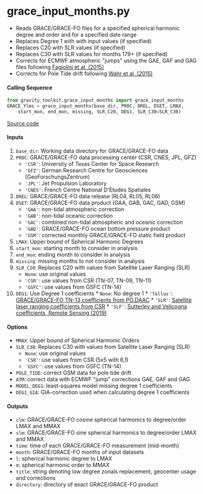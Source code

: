 grace_input_months.py
=====================

 - Reads GRACE/GRACE-FO files for a specified spherical harmonic degree and order and for a specified date range
 - Replaces Degree 1 with with input values (if specified)
 - Replaces C20 with SLR values (if specified)
 - Replaces C30 with SLR values for months 179+ (if specified)
 - Corrects for ECMWF atmospheric "jumps" using the GAE, GAF and GAG files following [Fagiolini et al. (2015)](https://doi.org/10.1093/gji/ggv276)
 - Corrects for Pole Tide drift following [Wahr et al. (2015)](https://doi.org/10.1002/2015JB011986)

#### Calling Sequence
```python
from gravity_toolkit.grace_input_months import grace_input_months
GRACE_Ylms = grace_input_months(base_dir, PROC, DREL, DSET, LMAX,
    start_mon, end_mon, missing, SLR_C20, DEG1, SLR_C30=SLR_C30)
```
[Source code](https://github.com/tsutterley/read-GRACE-harmonics/blob/main/gravity_toolkit/grace_input_months.py)

#### Inputs
 1. `base_dir`: Working data directory for GRACE/GRACE-FO data
 2. `PROC`: GRACE/GRACE-FO data processing center (CSR, CNES, JPL, GFZ)
    * `'CSR'`: University of Texas Center for Space Research
    * `'GFZ'`: German Research Centre for Geosciences (GeoForschungsZentrum)
    * `'JPL'`: Jet Propulsion Laboratory
    * `'CNES'`: French Centre National D'Etudes Spatiales
 3. `DREL`: GRACE/GRACE-FO data release (RL04, RL05, RL06)
 4. `DSET`: GRACE/GRACE-FO data product (GAA, GAB, GAC, GAD, GSM)
    * `'GAA'`: non-tidal atmospheric correction
    * `'GAB'`: non-tidal oceanic correction
    * `'GAC'`: combined non-tidal atmospheric and oceanic correction
    * `'GAD'`: GRACE/GRACE-FO ocean bottom pressure product
    * `'GSM'`: corrected monthly GRACE/GRACE-FO static field product
 5. `LMAX`: Upper bound of Spherical Harmonic Degrees
 6. `start_mon`: starting month to consider in analysis
 7. `end_mon`: ending month to consider in analysis
 8. `missing`: missing months to not consider in analysis
 9. `SLR_C20`: Replaces C20 with values from Satellite Laser Ranging (SLR)
    * `None`: use original values
    * `'CSR'`: use values from CSR (TN-07, TN-09, TN-11)
    * `'GSFC'`: use values from GSFC (TN-14)
 10. `DEG1`: Use Degree 1 coefficients
    * `None`: No degree 1
    * `'Tellus'`: [GRACE/GRACE-FO TN-13 coefficients from PO.DAAC](https://grace.jpl.nasa.gov/data/get-data/geocenter/)
    * `'SLR'`: [Satellite laser ranging coefficients from CSR](ftp://ftp.csr.utexas.edu/pub/slr/geocenter/)
    * `'SLF'`: [Sutterley and Velicogna coefficients, Remote Sensing (2019)](https://doi.org/10.6084/m9.figshare.7388540)

#### Options
 - `MMAX`: Upper bound of Spherical Harmonic Orders
 - `SLR_C30`: Replaces C30 with values from Satellite Laser Ranging (SLR)
    * `None`: use original values
    * `'CSR'`: use values from CSR (5x5 with 6,1)
    * `'GSFC'`: use values from GSFC (TN-14)
 - `POLE_TIDE`: correct GSM data for pole tide drift
 - `ATM`: correct data with ECMWF "jump" corrections GAE, GAF and GAG
 - `MODEL_DEG1`: least-squares model missing degree 1 coefficients
 - `DEG1_GIA`: GIA-correction used when calculating degree 1 coefficients

#### Outputs
 - `clm`: GRACE/GRACE-FO cosine spherical harmonics to degree/order LMAX and MMAX
 - `slm`: GRACE/GRACE-FO sine spherical harmonics to degree/order LMAX and MMAX
 - `time`: time of each GRACE/GRACE-FO measurement (mid-month)
 - `month`: GRACE/GRACE-FO months of input datasets
 - `l`: spherical harmonic degree to LMAX
 - `m`: spherical harmonic order to MMAX
 - `title`: string denoting low degree zonals replacement, geocenter usage and corrections
 - `directory`: directory of exact GRACE/GRACE-FO product

